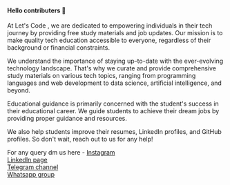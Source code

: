 
#### Hello contributers 👋

At Let's Code , we are dedicated to empowering individuals in their tech journey by providing free study materials and job updates. Our mission is to make quality tech education accessible to everyone, regardless of their background or financial constraints.

We understand the importance of staying up-to-date with the ever-evolving technology landscape. That's why we curate and provide comprehensive study materials on various tech topics, ranging from programming languages and web development to data science, artificial intelligence, and beyond. 

Educational guidance is primarily concerned with the student's success in their educational career. We guide students to achieve their dream jobs by providing proper guidance and resources.

We also help students improve their resumes, LinkedIn profiles, and GitHub profiles. So don't wait, reach out to us for any help!

For any query dm us here - 
[Instagram](https://www.instagram.com/lets__code/) <br> 
[LinkedIn page](https://www.linkedin.com/company/lets-code-forever/) <br>
[Telegram channel](https://t.me/offcampusjobsupdatess) <br>
[Whatsapp group](https://chat.whatsapp.com/J2QG1qQg5Qc8euTvY0bt5s) <br>
